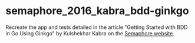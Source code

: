 # semaphore_2016_kabra_bdd-ginkgo

Recreate the app and tests detailed in the article "Getting Started with BDD in Go Using Ginkgo" by Kulshekhar Kabra on the [Semaphore website](https://semaphoreci.com/community/tutorials/getting-started-with-bdd-in-go-using-ginkgo).
